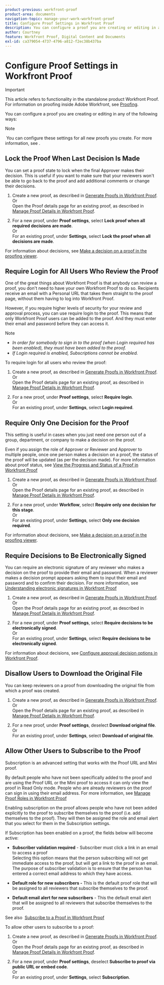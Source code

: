 ```yaml
---
product-previous: workfront-proof
product-area: documents
navigation-topic: manage-your-work-workfront-proof
title: Configure Proof Settings in Workfront Proof
description: You can configure a proof you are creating or editing in any of the following ways - EDIT ME.
author: Courtney
feature: Workfront Proof, Digital Content and Documents
exl-id: ca379054-4737-4796-a812-f2ec38b437ba
---
```

# Configure Proof Settings in Workfront Proof

>[!IMPORTANT]
>
>This article refers to functionality in the standalone product Workfront Proof. For information on proofing inside Adobe Workfront, see [Proofing](../../../review-and-approve-work/proofing/proofing.md).

You can configure a proof you are creating or editing in any of the following ways:

>[!NOTE]
>
>&nbsp;You can configure these settings for all new proofs you create. For more information, see .

## Lock the Proof When Last Decision Is Made

You can set a proof state to lock when the final Approver makes their decision. This is useful if you want to make sure that your reviewers won't be able to go back to the proof and add additional comments or change their decisions.

1. Create a new proof, as described in [Generate Proofs in Workfront Proof](../../../workfront-proof/wp-work-proofsfiles/create-proofs-and-files/generate-proofs.md).  
   Or  
   Open the Proof details page for an existing proof, as described in [Manage Proof Details in Workfront Proof](../../../workfront-proof/wp-work-proofsfiles/manage-your-work/manage-proof-details.md).

1. For a new proof, under **Proof settings**, select **Lock proof when all required decisions are made**.  
   Or  
   For an existing proof, under **Settings**, select **Lock the proof when all decisions are made**.

For information about decisions, see [Make a decision on a proof in the proofing viewer](../../../review-and-approve-work/proofing/reviewing-proofs-within-workfront/make-a-decision-on-a-proof/make-decisions-on-proof.md).

## Require Login for All Users Who Review the Proof

One of the great things about Workfront Proof is that anybody can review a proof, you don't need to have your own Workfront Proof to do so. Recipients receive an email with a Personal URL that takes them straight to the proof page, without them having to log into Workfront Proof.

However, if you require higher levels of security for your review and approval process, you can use require login to the proof. This means that only Workfront Proof&nbsp;users can be added to the proof. And they must enter their email and password before they can access it.

>[!NOTE]
>
>* *In order for somebody to sign in to the proof (when Login required has been enabled), they must have been added to the proof.* 
>* *If Login required is enabled, Subscriptions cannot be enabled.* 
>

To require login for all users who review the proof:&nbsp;

1. Create a new proof, as described in [Generate Proofs in Workfront Proof](../../../workfront-proof/wp-work-proofsfiles/create-proofs-and-files/generate-proofs.md).  
   Or  
   Open the Proof details page for an existing proof, as described in [Manage Proof Details in Workfront Proof](../../../workfront-proof/wp-work-proofsfiles/manage-your-work/manage-proof-details.md).

1. For a new proof, under **Proof settings**, select **Require login**.  
   Or  
   For an existing proof, under **Settings**, select **Login required**.

## Require Only One Decision for the Proof

This setting is useful in cases when you just need one person out of a group, department, or company to make a decision on the proof.

Even if you assign the role of Approver or Reviewer and Approver to multiple people, once one person makes a decision on a proof, the status of the proof will be updated (as per the decision made). For more information about proof status, see [View the Progress and Status of a Proof in Workfront Proof](../../../workfront-proof/wp-work-proofsfiles/manage-your-work/view-progress-and-status-of-proof.md)

1. Create a new proof, as described in [Generate Proofs in Workfront Proof](../../../workfront-proof/wp-work-proofsfiles/create-proofs-and-files/generate-proofs.md).  
   Or  
   Open the Proof details page for an existing proof, as described in [Manage Proof Details in Workfront Proof](../../../workfront-proof/wp-work-proofsfiles/manage-your-work/manage-proof-details.md).

1. For a new proof, under **Workflow**, select **Require only one decision for this stage**.  
   Or  
   For an existing proof, under **Settings**, select **Only one decision required**.

For information about decisions, see [Make a decision on a proof in the proofing viewer](../../../review-and-approve-work/proofing/reviewing-proofs-within-workfront/make-a-decision-on-a-proof/make-decisions-on-proof.md#making-a-decision-on-a-proof).

## Require Decisions to Be Electronically Signed

You can require an electronic signature of any reviewer who makes a decision on the proof to provide their email and password. When&nbsp;a reviewer makes a decision prompt appears asking them to input their email and password and to confirm their decision. For more information, see [Understanding electronic signatures in Workfront Proof](../../../workfront-proof/wp-acct-admin/managing-security/electronic-sigs-in-wp.md)

1. Create a new proof, as described in [Generate Proofs in Workfront Proof](../../../workfront-proof/wp-work-proofsfiles/create-proofs-and-files/generate-proofs.md).  
   Or  
   Open the Proof details page for an existing proof, as described in [Manage Proof Details in Workfront Proof](../../../workfront-proof/wp-work-proofsfiles/manage-your-work/manage-proof-details.md).

1. For a new proof, under **Proof settings**, select **Require decisions to be electronically signed**.  
   Or  
   For an existing proof, under **Settings**, select **Require decisions to be electronically signed**.

For information about decisions, see [Configure approval decision options in Workfront Proof](../../../workfront-proof/wp-acct-admin/account-settings/configure-approval-decision-in-wp.md).

## Disallow Users to Download the Original File

You can keep reviewers on a proof from downloading the original file from which a proof was created.

1. Create a new proof, as described in [Generate Proofs in Workfront Proof](../../../workfront-proof/wp-work-proofsfiles/create-proofs-and-files/generate-proofs.md).  
   Or  
   Open the Proof details page for an existing proof, as described in [Manage Proof Details in Workfront Proof](../../../workfront-proof/wp-work-proofsfiles/manage-your-work/manage-proof-details.md).

1. For a new proof, under **Proof settings**, deselect **Download original file**.  
   Or  
   For an existing proof, under **Settings**, select **Download of original file**.

## Allow Other Users to Subscribe to the Proof

Subscription is an advanced setting that works with the Proof URL and Mini proof.

By default people who have not been specifically added to the proof and are using the Proof URL or the Mini proof to access it can only view the proof in Read Only mode. People who are already reviewers on the proof can sign in using their email address. For more information, see [Manage Proof Roles in Workfront Proof](../../../workfront-proof/wp-work-proofsfiles/share-proofs-and-files/manage-proof-roles.md)

Enabling subscription on the proof allows people who have not been added explicitly to the proof to subscribe themselves to the proof (i.e. add themselves to the proof). They will then be assigned the role and email alert that you select for them in the Subscription settings.

If Subscription has been enabled on a proof, the fields below will become active:

* **Subscriber validation required** - Subscriber must click a link in an email to access a proof  
  Selecting this option means that the person subscribing will not get immediate access to the proof, but will get a link to the proof in an email. The purpose of subscriber validation is to ensure that the person has entered a correct email address to which they have access.

* **Default role for new subscribers -** This is the default proof role that will be assigned to all reviewers that subscribe themselves to the proof.
* **Default email alert for new subscribers**&nbsp;- This the default email alert that will be assigned to all reviewers that subscribe themselves to the proof.

See also&nbsp; [Subscribe to a Proof in Workfront Proof](../../../workfront-proof/wp-work-proofsfiles/share-proofs-and-files/subscribe-to-proof.md)

To allow other users to subscribe to a proof:

1. Create a new proof, as described in [Generate Proofs in Workfront Proof](../../../workfront-proof/wp-work-proofsfiles/create-proofs-and-files/generate-proofs.md).  
   Or  
   Open the Proof details page for an existing proof, as described in [Manage Proof Details in Workfront Proof](../../../workfront-proof/wp-work-proofsfiles/manage-your-work/manage-proof-details.md).

1. For a new proof, under **Proof settings**, deselect **Subscribe to proof via public URL or embed code**.  
   Or  
   For an existing proof, under **Settings**, select **Subscription**.
